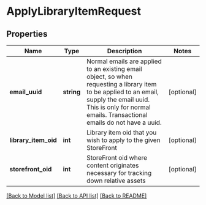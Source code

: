 # ApplyLibraryItemRequest

## Properties
Name | Type | Description | Notes
------------ | ------------- | ------------- | -------------
**email_uuid** | **string** | Normal emails are applied to an existing email object, so when requesting a library item to be applied to an email, supply the email uuid.  This is only for normal emails.  Transactional emails do not have a uuid. | [optional] 
**library_item_oid** | **int** | Library item oid that you wish to apply to the given StoreFront | [optional] 
**storefront_oid** | **int** | StoreFront oid where content originates necessary for tracking down relative assets | [optional] 

[[Back to Model list]](../README.md#documentation-for-models) [[Back to API list]](../README.md#documentation-for-api-endpoints) [[Back to README]](../README.md)


